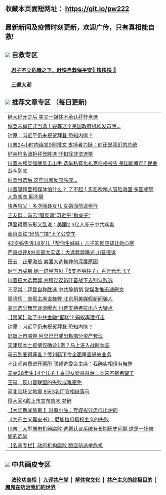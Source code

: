 ## 收藏本页面短网址： https://git.io/pw222
## 最新新闻及疫情时刻更新，欢迎广传，只有真相能自救! 



## <img src="https://img.icons8.com/cute-clipart/2x/circled-right.png">  自救专区

 ### &nbsp;&nbsp;&nbsp;&nbsp; [君子不立危樯之下，赶快自救保平安🍎 快快快 📩](https://github.com/pwgy/td/blob/master/README.md)
 
 ### &nbsp;&nbsp;&nbsp;&nbsp; [三退大潮](https://is.gd/fCPoKo) 
 
## <img src="https://img.icons8.com/cute-clipart/2x/circled-right.png"> 推荐文章专区 （每日更新)

<Table>
<tr><td colspan="2" align="left"><a href="https://khwobigb.xhuyd.press/?name=c1243307&key=encdeuyadochlaxz&from=pw2">继大纪元之后 美又一媒体不承认拜登当选</a></td></tr>
<tr><td colspan="2" align="left"><a href="https://khwobigb.xhuyd.press/?name=c1243301&key=encdeuyadochlaxz&from=pw2">拜登未算正式当选！要等这个美国政府机构发声明…</a></td></tr>
<tr><td colspan="2" align="left"><a href="https://khwobigb.xhuyd.press/?name=c1243297&key=encdeuyadochlaxz&from=pw2">钟原：习近平仍未祝贺拜登 恐知内情？</a></td></tr>
<tr><td colspan="2" align="left"><a href="https://khwobigb.xhuyd.press/?name=c1243294&key=encdeuyadochlaxz&from=pw2">川普24小时内连发9则推文 支持者力挺：你还是我们的总统</a></td></tr>
<tr><td colspan="2" align="left"><a href="https://khwobigb.xhuyd.press/?name=c1243309&key=encdeuyadochlaxz&from=pw2">好莱坞名流拒拜登胜选 吁扣除非法选票</a></td></tr>
<tr><td colspan="2" align="left"><a href="https://khwobigb.xhuyd.press/?name=c1243267&key=encdeuyadochlaxz&from=pw2">川普共和党强硬反击出手 选举私有化扎克伯格被告 美国能幸存? 民要战斗到底</a></td></tr>
<tr><td colspan="2" align="left"><a href="https://khwobigb.xhuyd.press/?name=c1243293&key=encdeuyadochlaxz&from=pw2">拜登当选后 这些国家反应冷淡…</a></td></tr>
<tr><td colspan="2" align="left"><a href="https://khwobigb.xhuyd.press/?name=c1243286&key=encdeuyadochlaxz&from=pw2">川普曝拜登和媒体怕什么？ 了不起！实名吹哨人冒险救国 多国领导人急表态 网不屑</a></td></tr>
<tr><td colspan="2" align="left"><a href="https://khwobigb.xhuyd.press/?name=c1243319&key=encdeuyadochlaxz&from=pw2">陕西狼父！多次强姦女儿 女婿面前逞兽行</a></td></tr>
<tr><td colspan="2" align="left"><a href="https://khwobigb.xhuyd.press/?name=c1243296&key=encdeuyadochlaxz&from=pw2">王友群：马云“唱反调”习近平“掀桌子”</a></td></tr>
<tr><td colspan="2" align="left"><a href="https://khwobigb.xhuyd.press/?name=c1243318&key=encdeuyadochlaxz&from=pw2">拜登得意忘形又乱说：美国2.3亿人死于中共病毒</a></td></tr>
<tr><td colspan="2" align="left"><a href="https://khwobigb.xhuyd.press/?name=c1243300&key=encdeuyadochlaxz&from=pw2">南京高铁“出轨”“撞”上了公交车</a></td></tr>
<tr><td colspan="2" align="left"><a href="https://khwobigb.xhuyd.press/?name=c1243285&key=encdeuyadochlaxz&from=pw2">42岁妈告诉18岁儿「帮你生妹妹」儿子的反应却让她心寒</a></td></tr>
<tr><td colspan="2" align="left"><a href="https://khwobigb.xhuyd.press/?name=c1243277&key=encdeuyadochlaxz&from=pw2">严真点评&#038;外交部大实话：大选舞弊曝光 川普提诉</a></td></tr>
<tr><td colspan="2" align="left"><a href="https://khwobigb.xhuyd.press/?name=c1243218&key=encdeuyadochlaxz&from=pw2">田云：正邪激战 美国大选舞弊的深层原因</a></td></tr>
<tr><td colspan="2" align="left"><a href="https://khwobigb.xhuyd.press/?name=c1243290&key=encdeuyadochlaxz&from=pw2">砸千万买房 她一进屋内见「6支不明柱子」百万元恐飞了</a></td></tr>
<tr><td colspan="2" align="left"><a href="https://khwobigb.xhuyd.press/?name=c1243305&key=encdeuyadochlaxz&from=pw2">川普控大选舞弊 共和党议员吁奋战下去别认败选</a></td></tr>
<tr><td colspan="2" align="left"><a href="https://khwobigb.xhuyd.press/?name=c1243299&key=encdeuyadochlaxz&from=pw2">不寻常！拜登自称胜选 中共静悄悄 党媒发推迅速删文</a></td></tr>
<tr><td colspan="2" align="left"><a href="https://khwobigb.xhuyd.press/?name=c1243283&key=encdeuyadochlaxz&from=pw2">周晓辉：真假主席说舞弊 北京用美媒假新闻骗人</a></td></tr>
<tr><td colspan="2" align="left"><a href="https://khwobigb.xhuyd.press/?name=c1243289&key=encdeuyadochlaxz&from=pw2">美国选举舞弊逐渐曝光 川普支持者提出六大疑点</a></td></tr>
<tr><td colspan="2" align="left"><a href="https://khwobigb.xhuyd.press/?name=c1243317&key=encdeuyadochlaxz&from=pw2">【禁闻】动了中共金融“蛋糕”? 蚂蚁再遭打击</a></td></tr>
<tr><td colspan="2" align="left"><a href="https://khwobigb.xhuyd.press/?name=c1243282&key=encdeuyadochlaxz&from=pw2">钟原：习近平仍未祝贺拜登 恐知内情？</a></td></tr>
<tr><td colspan="2" align="left"><a href="https://khwobigb.xhuyd.press/?name=c1243308&key=encdeuyadochlaxz&from=pw2">蚂蚁上市喊停 阿里巴巴或出售部分资产套现</a></td></tr>
<tr><td colspan="2" align="left"><a href="https://khwobigb.xhuyd.press/?name=c1243304&key=encdeuyadochlaxz&from=pw2">天津现本土疫情仅确诊1例？马上进入战时状态</a></td></tr>
<tr><td colspan="2" align="left"><a href="https://khwobigb.xhuyd.press/?name=c1243298&key=encdeuyadochlaxz&from=pw2">马云到底得罪谁？传刘鹤下令全面审查蚂蚁业务</a></td></tr>
<tr><td colspan="2" align="left"><a href="https://khwobigb.xhuyd.press/?name=c1243292&key=encdeuyadochlaxz&from=pw2">不让观察员进开票所 联邦选委会主席：我确实相信有舞弊</a></td></tr>
<tr><td colspan="2" align="left"><a href="https://khwobigb.xhuyd.press/?name=c1243291&key=encdeuyadochlaxz&from=pw2">夫妻28年生14个儿子！喜迎女婴哥哥泪：本来不抱希望了</a></td></tr>
<tr><td colspan="2" align="left"><a href="https://khwobigb.xhuyd.press/?name=c1243202&key=encdeuyadochlaxz&from=pw2">王赫：反川普联盟的失败或难避免</a></td></tr>
<tr><td colspan="2" align="left"><a href="https://khwobigb.xhuyd.press/?name=c1243320&key=encdeuyadochlaxz&from=pw2">河北官场又地震 8天3名厅官相继落马</a></td></tr>
<tr><td colspan="2" align="left"><a href="https://khwobigb.xhuyd.press/?name=c1243306&key=encdeuyadochlaxz&from=pw2">恒大回A股上市宣布告吹 梦碎</a></td></tr>
<tr><td colspan="2" align="left"><a href="https://khwobigb.xhuyd.press/?name=c1243276&key=encdeuyadochlaxz&from=pw2">【大陆新闻解毒 】时事小品：党媒报导怎样出炉的</a></td></tr>
<tr><td colspan="2" align="left"><a href="https://khwobigb.xhuyd.press/?name=c1243288&key=encdeuyadochlaxz&from=pw2">《共产主义黑皮书》：尼加拉瓜极权主义的失败</a></td></tr>
<tr><td colspan="2" align="left"><a href="https://khwobigb.xhuyd.press/?name=c1243280&key=encdeuyadochlaxz&from=pw2">川普：大型城市机器腐败 选票认证系统有长期历史问题 这是一场被偷的选举</a></td></tr>
<tr><td colspan="2" align="left"><a href="https://khwobigb.xhuyd.press/?name=c1243316&key=encdeuyadochlaxz&from=pw2">【名家专栏】政府机构腐败 酿空前选举危机</a></td></tr>

 </Table>

## <img src="https://img.icons8.com/cute-clipart/2x/circled-right.png"> 中共画皮专区


 ### &nbsp;&nbsp;&nbsp;&nbsp; [法轮功真相](https://github.com/begood0513/basic/blob/master/README.md) &nbsp;|&nbsp; [九评共产党](https://github.com/begood0513/9ping.md/blob/master/README.md) &nbsp;|&nbsp; [解体党文化](https://github.com/begood0513/jtdwh.md/blob/master/README.md)   &nbsp;|&nbsp; [共产主义的终极目的](https://github.com/begood0513/gczydzjmd.md/blob/master/README.md) &nbsp;|&nbsp; [魔鬼在统治我们的世界](https://github.com/begood0513/gczydzjmd.md/blob/master/README.md) 

